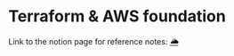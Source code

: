 # Terraform & AWS foundation

Link to the notion page for reference notes:
_[🌥️](https://hr7tesh.notion.site/TF-AWS-b5c5810654564abeaa7cf9069bfebd68)_